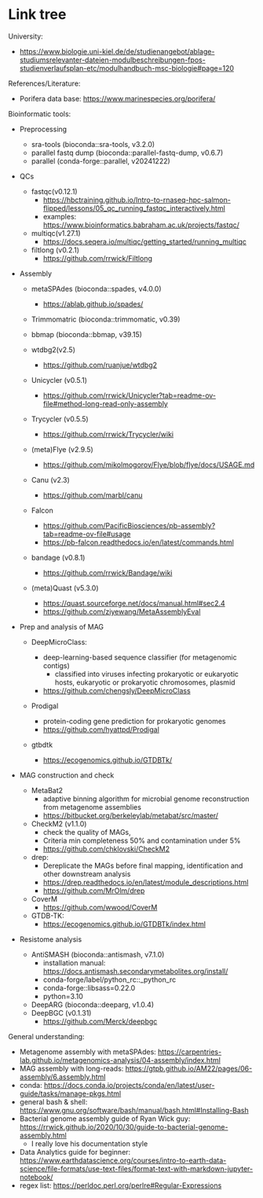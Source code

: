 # Link tree

University:
- https://www.biologie.uni-kiel.de/de/studienangebot/ablage-studiumsrelevanter-dateien-modulbeschreibungen-fpos-studienverlaufsplan-etc/modulhandbuch-msc-biologie#page=120

References/Literature:
- Porifera data base: https://www.marinespecies.org/porifera/


Bioinformatic tools:
- Preprocessing
    - sra-tools (bioconda::sra-tools, v3.2.0)
    - parallel fastq dump (bioconda::parallel-fastq-dump, v0.6.7)
    - parallel (conda-forge::parallel, v20241222)

- QCs
    - fastqc(v0.12.1)
        - https://hbctraining.github.io/Intro-to-rnaseq-hpc-salmon-flipped/lessons/05_qc_running_fastqc_interactively.html
        - examples: https://www.bioinformatics.babraham.ac.uk/projects/fastqc/
    - multiqc(v1.27.1)
        - https://docs.seqera.io/multiqc/getting_started/running_multiqc    
    - filtlong (v0.2.1)
        -  https://github.com/rrwick/Filtlong

- Assembly
    - metaSPAdes (bioconda::spades, v4.0.0)
        - https://ablab.github.io/spades/
    
    - Trimmomatric (bioconda::trimmomatic, v0.39)
    - bbmap (bioconda::bbmap, v39.15)

    - wtdbg2(v2.5)
        - https://github.com/ruanjue/wtdbg2
    - Unicycler (v0.5.1)
        - https://github.com/rrwick/Unicycler?tab=readme-ov-file#method-long-read-only-assembly
    - Trycycler (v0.5.5)
        - https://github.com/rrwick/Trycycler/wiki
    - (meta)Flye (v2.9.5)
        - https://github.com/mikolmogorov/Flye/blob/flye/docs/USAGE.md
    - Canu (v2.3)
        - https://github.com/marbl/canu
    - Falcon 
        - https://github.com/PacificBiosciences/pb-assembly?tab=readme-ov-file#usage
        - https://pb-falcon.readthedocs.io/en/latest/commands.html
        
    - bandage (v0.8.1)
        - https://github.com/rrwick/Bandage/wiki
    - (meta)Quast (v5.3.0)
        - https://quast.sourceforge.net/docs/manual.html#sec2.4
        - https://github.com/ziyewang/MetaAssemblyEval


- Prep and analysis of MAG
    - DeepMicroClass: 
        - deep-learning-based sequence classifier (for metagenomic contigs)        
            - classified into viruses infecting prokaryotic or eukaryotic hosts, eukaryotic or prokaryotic chromosomes, plasmid
        - https://github.com/chengsly/DeepMicroClass

    - Prodigal
        - protein-coding gene prediction for prokaryotic genomes
        - https://github.com/hyattpd/Prodigal

    - gtbdtk
        - https://ecogenomics.github.io/GTDBTk/

- MAG construction and check
    - MetaBat2
        - adaptive binning algorithm for microbial genome reconstruction from metagenome assemblies 
        - https://bitbucket.org/berkeleylab/metabat/src/master/
    - CheckM2 (v1.1.0)
        - check the quality of MAGs, 
        - Criteria min completeness 50% and contamination under 5%
        - https://github.com/chklovski/CheckM2
    - drep:
        - Dereplicate the MAGs before final mapping, identification and other downstream analysis
        - https://drep.readthedocs.io/en/latest/module_descriptions.html
        - https://github.com/MrOlm/drep
    - CoverM
        - https://github.com/wwood/CoverM
    - GTDB-TK:
        - https://ecogenomics.github.io/GTDBTk/index.html

- Resistome analysis
    - AntiSMASH (bioconda::antismash, v7.1.0)
        - installation manual: https://docs.antismash.secondarymetabolites.org/install/
        - conda-forge/label/python_rc::_python_rc
        - conda-forge::libsass=0.22.0
        - python=3.10
    - DeepARG (bioconda::deeparg, v1.0.4)
    - DeepBGC (v0.1.31)
        - https://github.com/Merck/deepbgc
    


General understanding:
- Metagenome assembly with metaSPAdes: https://carpentries-lab.github.io/metagenomics-analysis/04-assembly/index.html
- MAG assembly with long-reads: https://gtpb.github.io/AM22/pages/06-assembly/6.assembly.html
- conda: https://docs.conda.io/projects/conda/en/latest/user-guide/tasks/manage-pkgs.html
- general bash & shell: https://www.gnu.org/software/bash/manual/bash.html#Installing-Bash
- Bacterial genome assembly guide of Ryan Wick guy: https://rrwick.github.io/2020/10/30/guide-to-bacterial-genome-assembly.html
    - I really love his documentation style
- Data Analytics guide for beginner: https://www.earthdatascience.org/courses/intro-to-earth-data-science/file-formats/use-text-files/format-text-with-markdown-jupyter-notebook/
- regex list: https://perldoc.perl.org/perlre#Regular-Expressions

